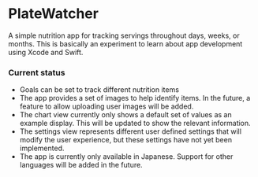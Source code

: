 # PlateWatcher

A simple nutrition app for tracking servings throughout days, weeks, or months.
This is basically an experiment to learn about app development using Xcode and Swift.

### Current status
- Goals can be set to track different nutrition items
- The app provides a set of images to help identify items. In the future, a feature to allow uploading user images will be added.
- The chart view currently only shows a default set of values as an example display. This will be updated to show the relevant information.
- The settings view represents different user defined settings that will modify the user experience, but these settings have not yet been implemented.
- The app is currently only available in Japanese. Support for other languages will be added in the future.
